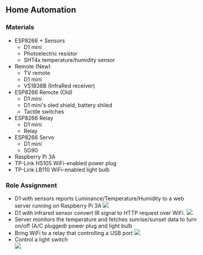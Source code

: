 ## Home Automation
### Materials
* ESP8266 + Sensors
  * D1 mini
  * Photoelectric resistor
  * SHT4x temperature/humidity sensor 
* Remote (New)
  * TV remote 
  * D1 mini
  * VS1838B (InfraRed receiver)
* ESP8266 Remote (Old)
  * D1 mini
  * D1 mini's oled shield, battery shiled
  * Tactile switches
* ESP8266 Relay
  * D1 mini
  * Relay
* ESP8266 Servo
  * D1 mini
  * SG90
* Raspberry Pi 3A
* TP-Link HS105 WiFi-enabled power plug
* TP-Link LB110 WiFi-enabled light bulb
### Role Assignment
* D1 with sensors reports Luminance/Temperature/Humidity to a web server running on Raspberry Pi 3A
<img src="sensor/sensor.jpg"></img>
* D1 with infrared sensor convert IR signal to HTTP request over WiFi.
<img src="remote/remote.jpg"></img>
* Server monitors the temperature and fetches sunrise/sunset data to turn on/off (A/C plugged) power plug and light bulb
* Bring WiFi to a relay that controlling a USB port 
<img src="relay/relay.jpg"></img>
* Control a light switch  
<img src="light_switch/Control_a_Light_Switch.png"></img>
